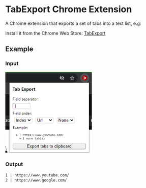 # TabExport Chrome Extension
A Chrome extension that exports a set of tabs into a text list, e.g:

Install it from the Chrome Web Store: [TabExport](https://chrome.google.com/webstore/category/extensions)

## Example

### Input
![Example Input](resources/readme/interface_example.PNG)    
### Output
```
1 | https://www.youtube.com/
2 | https://www.google.com/
```

